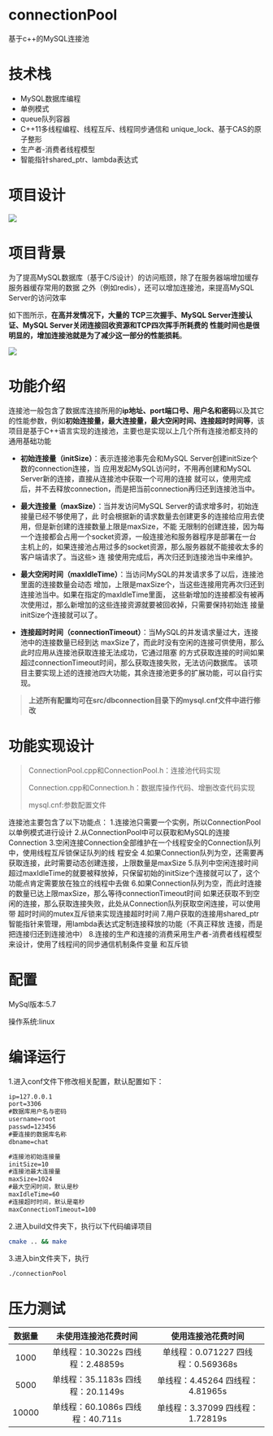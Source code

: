   # connectionPool
  基于c++的MySQL连接池

  # 技术栈

-  MySQL数据库编程
- 单例模式
- queue队列容器
- C++11多线程编程、线程互斥、线程同步通信和 unique_lock、基于CAS的原子整形
- 生产者-消费者线程模型
- 智能指针shared_ptr、lambda表达式



# 项目设计

![](https://s3.bmp.ovh/imgs/2024/02/13/78c859931f18f9bf.png)

  # 项目背景

  为了提高MySQL数据库（基于C/S设计）的访问瓶颈，除了在服务器端增加缓存服务器缓存常用的数据 之外（例如redis），还可以增加连接池，来提高MySQL Server的访问效率

如下图所示，**在高并发情况下，大量的 TCP三次握手、MySQL Server连接认证、MySQL Server关闭连接回收资源和TCP四次挥手所耗费的 性能时间也是很明显的，增加连接池就是为了减少这一部分的性能损耗**。

![](https://s3.bmp.ovh/imgs/2024/02/13/7570b81ad0aadbfd.png)

  # 功能介绍

  连接池一般包含了数据库连接所用的**ip地址、port端口号、用户名和密码**以及其它的性能参数，例如**初始连接量，最大连接量，最大空闲时间、连接超时时间等**，该项目是基于C++语言实现的连接池，主要也是实现以上几个所有连接池都支持的通用基础功能

-   **初始连接量（initSize）**：表示连接池事先会和MySQL Server创建initSize个数的connection连接，当 应用发起MySQL访问时，不用再创建和MySQL Server新的连接，直接从连接池中获取一个可用的连接 就可以，使用完成后，并不去释放connection，而是把当前connection再归还到连接池当中。


-   **最大连接量（maxSize）**：当并发访问MySQL Server的请求增多时，初始连接量已经不够使用了，此 时会根据新的请求数量去创建更多的连接给应用去使用，但是新创建的连接数量上限是maxSize，不能 无限制的创建连接，因为每一个连接都会占用一个socket资源，一般连接池和服务器程序是部署在一台 主机上的，如果连接池占用过多的socket资源，那么服务器就不能接收太多的客户端请求了。当这些>  连 接使用完成后，再次归还到连接池当中来维护。


-   **最大空闲时间（maxIdleTime）**：当访问MySQL的并发请求多了以后，连接池里面的连接数量会动态 增加，上限是maxSize个，当这些连接用完再次归还到连接池当中。如果在指定的maxIdleTime里面， 这些新增加的连接都没有被再次使用过，那么新增加的这些连接资源就要被回收掉，只需要保持初始连 接量initSize个连接就可以了。


-   **连接超时时间（connectionTimeout）**：当MySQL的并发请求量过大，连接池中的连接数量已经到达 maxSize了，而此时没有空闲的连接可供使用，那么此时应用从连接池获取连接无法成功，它通过阻塞 的方式获取连接的时间如果超过connectionTimeout时间，那么获取连接失败，无法访问数据库。 该项目主要实现上述的连接池四大功能，其余连接池更多的扩展功能，可以自行实现。


  > **上述所有配置均可在src/dbconnection目录下的mysql.cnf文件中进行修改**

  # 功能实现设计

>   ConnectionPool.cpp和ConnectionPool.h：连接池代码实现
>
>   Connection.cpp和Connection.h：数据库操作代码、增删改查代码实现
>
>   mysql.cnf:参数配置文件

  连接池主要包含了以下功能点：
  1.连接池只需要一个实例，所以ConnectionPool以单例模式进行设计
  2.从ConnectionPool中可以获取和MySQL的连接Connection
  3.空闲连接Connection全部维护在一个线程安全的Connection队列中，使用线程互斥锁保证队列的线 程安全
  4.如果Connection队列为空，还需要再获取连接，此时需要动态创建连接，上限数量是maxSize
  5.队列中空闲连接时间超过maxIdleTime的就要被释放掉，只保留初始的initSize个连接就可以了，这个 功能点肯定需要放在独立的线程中去做
  6.如果Connection队列为空，而此时连接的数量已达上限maxSize，那么等待connectionTimeout时间 如果还获取不到空闲的连接，那么获取连接失败，此处从Connection队列获取空闲连接，可以使用带 超时时间的mutex互斥锁来实现连接超时时间
  7.用户获取的连接用shared_ptr智能指针来管理，用lambda表达式定制连接释放的功能（不真正释放 连接，而是把连接归还到连接池中）  8.连接的生产和连接的消费采用生产者-消费者线程模型来设计，使用了线程间的同步通信机制条件变量 和互斥锁

  # 配置
  MySql版本:5.7

 操作系统:linux

  # 编译运行

1.进入conf文件下修改相关配置，默认配置如下：

```txt
ip=127.0.0.1
port=3306
#数据库用户名与密码
username=root
passwd=123456
#要连接的数据库名称
dbname=chat

#连接池初始连接量
initSize=10
#连接池最大连接量
maxSize=1024
#最大空闲时间，默认是秒
maxIdleTime=60
#连接超时时间，默认是毫秒
maxConnectionTimeout=100
```

  2.进入build文件夹下，执行以下代码编译项目
  ```bash
  cmake .. && make
  ```

  3.进入bin文件夹下，执行

  ```bash
  ./connectionPool
  ```



  # 压力测试

  | 数据量 |         未使用连接池花费时间         |          使用连接池花费时间           |
  | :----: | :----------------------------------: | :-----------------------------------: |
  |  1000  | 单线程：10.3022s    四线程：2.48859s | 单线程：0.071227    四线程：0.569368s |
  |  5000  | 单线程：35.1183s   四线程：20.1149s  |  单线程：4.45264    四线程：4.81965s  |
  | 10000  | 单线程：60.1086s    四线程：40.711s  |  单线程：3.37099    四线程：1.72819s  |
